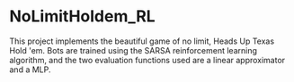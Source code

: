 # NoLimitHoldem_RL
This project implements the beautiful game of no limit, Heads Up Texas Hold 'em. Bots are trained using the SARSA reinforcement learning algorithm, and the two evaluation functions used are a linear approximator and a MLP.
